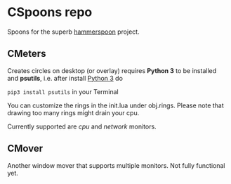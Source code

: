 # CSpoons repo

Spoons for the superb [hammerspoon](https://www.hammerspoon.org) project.

## CMeters

Creates circles on desktop (or overlay)
requires **Python 3** to be installed and **psutils**, i.e. after install [Python 3](https://www.python.org/downloads/) do

`
pip3 install psutils
`
 in your Terminal

You can customize the rings in the init.lua under obj.rings.
Please note that drawing too many rings might drain your cpu.

Currently supported are *cpu* and *network* monitors.

## CMover

Another window mover that supports multiple monitors.
Not fully functional yet.
